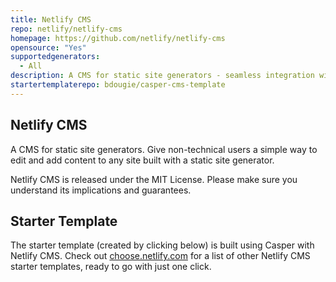 ```yaml
---
title: Netlify CMS
repo: netlify/netlify-cms
homepage: https://github.com/netlify/netlify-cms
opensource: "Yes"
supportedgenerators:
  - All
description: A CMS for static site generators - seamless integration with Netlify.
startertemplaterepo: bdougie/casper-cms-template
---
```

## Netlify CMS

A CMS for static site generators. Give non-technical users a simple way to edit and add content to any site built with a static site generator.

Netlify CMS is released under the MIT License. Please make sure you understand its implications and guarantees.

## Starter Template

The starter template (created by clicking below) is built using Casper with Netlify CMS. Check out [choose.netlify.com](http://choose.netlify.com/) for a list of other Netlify CMS starter templates, ready to go with just one click.

